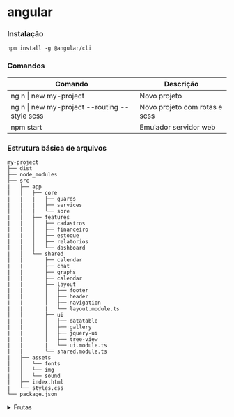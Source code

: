 # angular

### Instalação
```properties
npm install -g @angular/cli
```

### Comandos
| Comando | Descrição |
|---------|-----------------------------------|
|ng n \| new my-project | Novo projeto |
|ng n \| new my-project --routing --style scss | Novo projeto com rotas e scss |
|npm start | Emulador servidor web |


### Estrutura básica de arquivos
```
my-project
├── dist
├── node_modules
├── src
|   ├── app
|   │   ├── core
|   |   |   ├── guards
|   |   |   ├── services
|   |   |   └── sore
|   │   ├── features
|   |   │   ├── cadastros
|   |   │   ├── financeiro
|   |   │   ├── estoque
|   |   │   ├── relatorios
|   |   │   └── dashboard
|   │   └── shared
|   |       ├── calendar
|   |       ├── chat
|   |       ├── graphs
|   |       ├── calendar
|   |       ├── layout
|   |       │   ├── footer
|   |       │   ├── header
|   |       │   ├── navigation
|   |       |   └── layout.module.ts
|   |       ├── ui
|   |       │   ├── datatable
|   |       │   ├── gallery
|   |       │   ├── jquery-ui
|   |       │   ├── tree-view
|   |       |   └── ui.module.ts
|   |       └── shared.module.ts
|   ├── assets
|   │   └── fonts
|   │   └── img
|   │   └── sound
|   ├── index.html
|   └── styles.css
└── package.json
```


<details>
  <summary>Frutas</summary>
  - Laranja  
  - Abacaxi  
</details>




